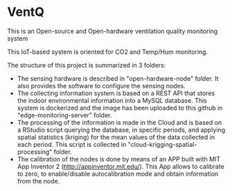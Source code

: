 # VentQ
This is an Open-source and Open-hardware ventilation quality monitoring system

This IoT-based system is oriented for CO2 and Temp/Hum monitoring. 

The structure of this project is summarized in 3 folders:
- The sensing hardware is described in "open-hardware-node" folder. It also provides the software to configure the sensing nodes.
- The collecting information system is based on a REST API that stores the indoor environmental information into a MySQL database. This system is dockerized and the image has been uploaded to this github in "edge-monitoring-server" folder. 
- The processing of the information is made in the Cloud and is based on a RStudio script querying the database, in specific periods, and applying spatial statistics (kriging) for the mean values of the data collected in each period. This script is collected in "cloud-krigging-spatial-processing" folder.
- The calibration of the nodes is done by means of an APP built with MIT App Inventor 2 (http://appinventor.mit.edu/). This App allows to calibrate to zero, to enable/disable autocalibration mode and obtain information from the node.

